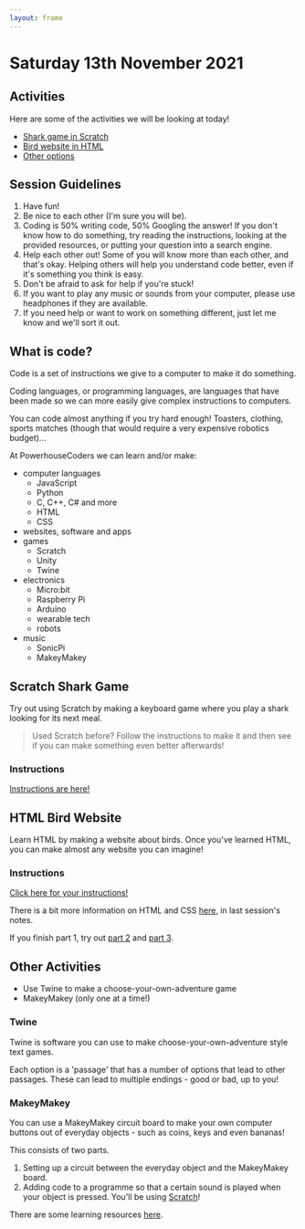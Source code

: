 ```yaml
---
layout: frame
---
```


# Saturday 13th November 2021

## Activities

Here are some of the activities we will be looking at today!

-  [Shark game in Scratch](#scratch-shark-game)
-  [Bird website in HTML](#html-bird-website)
-  [Other options](#other-activities)

## Session Guidelines

1. Have fun!
1. Be nice to each other (I'm sure you will be).
1. Coding is 50% writing code, 50% Googling the answer! If you don't know how to do something, try reading the instructions, looking at the provided resources, or putting your question into a search engine.
1. Help each other out! Some of you will know more than each other, and that's okay. Helping others will help you understand code better, even if it's something you think is easy.
1. Don't be afraid to ask for help if you're stuck!
1. If you want to play any music or sounds from your computer, please use headphones if they are available.
1. If you need help or want to work on something different, just let me know and we'll sort it out.

## What is code?

Code is a set of instructions we give to a computer to make it do something.

Coding languages, or programming languages, are languages that have been made so we can more easily give complex instructions to computers.

You can code almost anything if you try hard enough! Toasters, clothing, sports matches (though that would require a very expensive robotics budget)...

At PowerhouseCoders we can learn and/or make:

-  computer languages
   -  JavaScript
   -  Python
   -  C, C++, C# and more
   -  HTML
   -  CSS
-  websites, software and apps
-  games
   -  Scratch
   -  Unity
   -  Twine
-  electronics
   -  Micro:bit
   -  Raspberry Pi
   -  Arduino
   -  wearable tech
   -  robots
-  music
   -  SonicPi
   -  MakeyMakey

## Scratch Shark Game

Try out using Scratch by making a keyboard game where you play a shark looking for its next meal.

> Used Scratch before? Follow the instructions to make it and then see if you can make something even better afterwards!

### Instructions

[Instructions are here!](https://projects.raspberrypi.org/en/projects/cd-beginner-scratch-sushi/0)

## HTML Bird Website

Learn HTML by making a website about birds. Once you've learned HTML, you can make almost any website you can imagine!

### Instructions

[Click here for your instructions!](https://projects.raspberrypi.org/en/projects/cd-sebento-htmlcss-1)

There is a bit more information on HTML and CSS [here](/sessions/001), in last session's notes.

If you finish part 1, try out [part 2](https://projects.raspberrypi.org/en/projects/cd-sebento-htmlcss-2) and [part 3](https://projects.raspberrypi.org/en/projects/cd-sebento-htmlcss-3).

## Other Activities

-  Use Twine to make a choose-your-own-adventure game
-  MakeyMakey (only one at a time!)

### Twine

Twine is software you can use to make choose-your-own-adventure style text games.

Each option is a 'passage' that has a number of options that lead to other passages. These can lead to multiple endings - good or bad, up to you!

### MakeyMakey

You can use a MakeyMakey circuit board to make your own computer buttons out of everyday objects - such as coins, keys and even bananas!

This consists of two parts.

1. Setting up a circuit between the everyday object and the MakeyMakey board.
2. Adding code to a programme so that a certain sound is played when your object is pressed. You'll be using [Scratch](https://scratch.mit.edu)!

There are some learning resources [here](https://makeymakey.com/pages/how-to).
